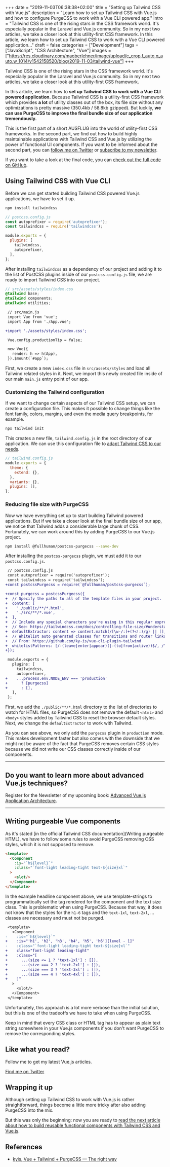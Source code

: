 +++
date = "2019-11-03T06:38:38+02:00"
title = "Setting up Tailwind CSS with Vue.js"
description = "Learn how to set up Tailwind CSS with Vue.js and how to configure PurgeCSS to work with a Vue CLI powered app."
intro = "Tailwind CSS is one of the rising stars in the CSS framework world. It's especially popular in the Laravel and Vue.js community. So in my next two articles, we take a closer look at this utility-first CSS framework. In this article, we learn how to set up Tailwind CSS to work with a Vue CLI powered application..."
draft = false
categories = ["Development"]
tags = ["JavaScript", "CSS Architecture", "Vue"]
images = ["https://res.cloudinary.com/maoberlehner/image/upload/c_crop,f_auto,q_auto,w_1014/v1542158520/blog/2019-11-03/tailwind-vue"]
+++

Tailwind CSS is one of the rising stars in the CSS framework world. It's especially popular in the Laravel and Vue.js community. So in my next two articles, we take a closer look at this utility-first CSS framework.

In this article, we learn how to **set up Tailwind CSS to work with a Vue CLI powered application.** Because Tailwind CSS is a utility-first CSS framework which provides **a lot** of utility classes out of the box, its file size without any optimizations is pretty massive (350.4kb / 58.8kb gzipped). But luckily, **we can use PurgeCSS to improve the final bundle size of our application tremendously.**

This is the first part of a short AUSFLUG into the world of utility-first CSS frameworks. In the second part, we find out how to build highly maintainable applications with Tailwind CSS and Vue.js by utilizing the power of functional UI components. If you want to be informed about the second part, you can [follow me on Twitter](https://twitter.com/maoberlehner) or [subscribe to my newsletter](https://oberlehner.us20.list-manage.com/subscribe?u=8476a98c5640f6c7b5530ea57&id=8b26bf120b).

If you want to take a look at the final code, you can [check out the full code on GitHub](https://github.com/maoberlehner/setting-up-tailwind-css-with-vue).

## Using Tailwind CSS with Vue CLI

Before we can get started building Tailwind CSS powered Vue.js applications, we have to set it up.

```bash
npm install tailwindcss
```

```js
// postcss.config.js
const autoprefixer = require('autoprefixer');
const tailwindcss = require('tailwindcss');

module.exports = {
  plugins: [
    tailwindcss,
    autoprefixer,
  ],
};
```

After installing `tailwindcss` as a dependency of our project and adding it to the list of PostCSS plugins inside of our `postcss.config.js` file, we are ready to import Tailwind CSS into our project.

```scss
// src/assets/styles/index.css
@tailwind base;
@tailwind components;
@tailwind utilities;
```

```diff
 // src/main.js
 import Vue from 'vue';
 import App from './App.vue';

+import './assets/styles/index.css';

 Vue.config.productionTip = false;

 new Vue({
   render: h => h(App),
 }).$mount(`#app`);
```

First, we create a new `index.css` file in `src/assets/styles` and load all Tailwind related styles in it. Next, we import this newly created file inside of our main `main.js` entry point of our app.

### Customizing the Tailwind configuration

If we want to change certain aspects of our Tailwind CSS setup, we can create a configuration file. This makes it possible to change things like the font family, colors, margins, and even the media query breakpoints, for example.

```bash
npx tailwind init
```

This creates a new file, `tailwind.config.js` in the root directory of our application. We can use this configuration file to [adapt Tailwind CSS to our needs](https://tailwindcss.com/docs/configuration/).

```js
// tailwind.config.js
module.exports = {
  theme: {
    extend: {},
  },
  variants: {},
  plugins: [],
};
```

### Reducing file size with PurgeCSS

Now we have everything set up to start building Tailwind powered applications. But if we take a closer look at the final bundle size of our app, we notice that Tailwind adds a considerable large chunk of CSS. Fortunately, we can work around this by adding PurgeCSS to our Vue.js project.

```bash
npm install @fullhuman/postcss-purgecss --save-dev
```

After installing the `postcss-purgecss` plugin, we must add it to our `postcss.config.js`.

```diff
 // postcss.config.js
 const autoprefixer = require('autoprefixer');
 const tailwindcss = require('tailwindcss');
+const postcssPurgecss = require(`@fullhuman/postcss-purgecss`);

+const purgecss = postcssPurgecss({
+  // Specify the paths to all of the template files in your project.
+  content: [
+    './public/**/*.html',
+    './src/**/*.vue',
+  ],
+  // Include any special characters you're using in this regular expression.
+  // See: https://tailwindcss.com/docs/controlling-file-size/#understanding-the-regex
+  defaultExtractor: content => content.match(/[\w-/:]+(?<!:)/g) || [],
+  // Whitelist auto generated classes for transitions and router links.
+  // From: https://github.com/ky-is/vue-cli-plugin-tailwind
+  whitelistPatterns: [/-(leave|enter|appear)(|-(to|from|active))$/, /^(?!(|.*?:)cursor-move).+-move$/, /^router-link(|-exact)-active$/],
+});

 module.exports = {
   plugins: [
     tailwindcss,
     autoprefixer,
+    ...process.env.NODE_ENV === 'production'
+      ? [purgecss]
+      : [],
   ],
 };
```

First, we add the `./public/**/*.html` directory to the list of directories to watch for HTML files, so PurgeCSS does not remove the default `<html>` and `<body>` styles added by Tailwind CSS to reset the browser default styles. Next, we change the `defaultExtractor` to work with Tailwind.

As you can see above, we only add the `purgecss` plugin in `production` mode. This makes development faster but also comes with the downside that we might not be aware of the fact that PurgeCSS removes certain CSS styles because we did not write our CSS classes correctly inside of our components.

<div>
  <hr class="c-hr">
  <div class="c-service-info">
    <h2>Do you want to learn more about advanced Vue.js techniques?</h2>
    <p class="c-service-info__body">
      Register for the Newsletter of my upcoming book: <a class="c-anchor" href="https://oberlehner.us20.list-manage.com/subscribe?u=8476a98c5640f6c7b5530ea57&id=8b26bf120b" data-event-category="link" data-event-action="click: newsletter" data-event-label="Newsletter (article content)">Advanced Vue.js Application Architecture</a>.
    </p>
  </div>
  <hr class="c-hr">
</div>

## Writing purgeable Vue components

As it's stated [in the official Tailwind CSS documentation](Writing purgeable HTML), we have to follow some rules to avoid PurgeCSS removing CSS styles, which it is not supposed to remove.

```html
<template>
  <Component
    :is="`h${level}`"
    :class="`font-light leading-tight text-${size}xl`"
  >
    <slot/>
  </Component>
</template>
```

In the example headline component above, we use template-strings to programmatically set the tag rendered for the component and the text size class. This is problematic when using PurgeCSS. Because that way, it does not know that the styles for the `h1-6` tags and the `text-1xl`, `text-2xl`, ... classes are necessary and must not be purged.

```diff
 <template>
   <Component
-    :is="`h${level}`"
+    :is="'h1', 'h2', 'h3', 'h4', 'h5', 'h6'][level - 1]"
-    :class="`font-light leading-tight text-${size}xl`"
+    class="font-light leading-tight"
+    :class="[
+      ...(size <= 1 ? 'text-1xl'] : []),
+      ...(size === 2 ? 'text-2xl'] : []),
+      ...(size === 3 ? 'text-3xl'] : []),
+      ...(size === 4 ? 'text-4xl'] : []),
+    ]"
   >
     <slot/>
   </Component>
 </template>
```

Unfortunately, this approach is a lot more verbose than the initial solution, but this is one of the tradeoffs we have to take when using PurgeCSS.

Keep in mind that every CSS class or HTML tag has to appear as plain text string somewhere in your Vue.js components if you don't want PurgeCSS to remove the corresponding styles.

<div class="c-content__broad">
  <div class="c-twitter-teaser">
    <div class="c-twitter-teaser__content">
      <h2 class="c-twitter-teaser__headline">Like what you read?</h2>
      <p class="c-twitter-teaser__body">
        Follow me to get my latest Vue.js articles.
      </p>
      <a class="c-button c-button--outline c-twitter-teaser__button" rel="nofollow" href="https://twitter.com/maoberlehner" data-event-category="link" data-event-action="click: contact" data-event-label="Twitter (article content)">
        Find me on Twitter
      </a>
    </div>
  </div>
</div>

## Wrapping it up

Although setting up Tailwind CSS to work with Vue.js is rather straightforward, things become a little more tricky after also adding PurgeCSS into the mix.

But this was only the beginning: now you are ready to [read the next article about how to build reusable functional components with Tailwind CSS and Vue.js](/blog/reusable-functional-vue-components-with-tailwind-css/).

## References

- [kyis, Vue + Tailwind + PurgeCSS — The right way](https://medium.com/@kyis/vue-tailwind-purgecss-the-right-way-c70d04461475)
